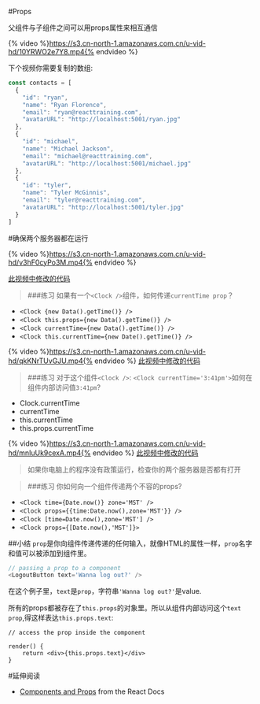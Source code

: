 #Props

父组件与子组件之间可以用props属性来相互通信

{% video %}https://s3.cn-north-1.amazonaws.com.cn/u-vid-hd/10YRWO2e7Y8.mp4{% endvideo %}

下个视频你需要复制的数组:
```js
const contacts = [
  {
    "id": "ryan",
    "name": "Ryan Florence",
    "email": "ryan@reacttraining.com",
    "avatarURL": "http://localhost:5001/ryan.jpg"
  },
  {
    "id": "michael",
    "name": "Michael Jackson",
    "email": "michael@reacttraining.com",
    "avatarURL": "http://localhost:5001/michael.jpg"
  },
  {
    "id": "tyler",
    "name": "Tyler McGinnis",
    "email": "tyler@reacttraining.com",
    "avatarURL": "http://localhost:5001/tyler.jpg"
  }
]
```
#确保两个服务器都在运行

{% video %}https://s3.cn-north-1.amazonaws.com.cn/u-vid-hd/v3hF0cyPo3M.mp4{% endvideo %}

[此视频中修改的代码](https://github.com/udacity/reactnd-contacts-complete/commit/664306f50a05aafe47f4109860e00593fcbf0321)

>###练习
 如果有一个`<Clock />`组件，如何传递`currentTime prop`？
 - `<Clock {new Data().getTime()} />`
 - `<Clock this.props={new Data().getTime()} />`
 - `<Clock currentTime={new Data().getTime()} />`
 - `<Clock this.currentTime={new Date().getTime()} />`
 

{% video %}https://s3.cn-north-1.amazonaws.com.cn/u-vid-hd/qkKNrTUvGJU.mp4{% endvideo %}
[此视频中修改的代码](https://github.com/udacity/reactnd-contacts-complete/commit/eaa138af7d992f05449f524d514ac4224f736ae4)

>###练习
对于这个组件`<Clock />`:
`<Clock currentTime='3:41pm'>`如何在组件内部访问值`3:41pm`?
- Clock.currentTime
- currentTime
- this.currentTime
- this.props.currentTime

{% video %}https://s3.cn-north-1.amazonaws.com.cn/u-vid-hd/mnIuUk9cexA.mp4{% endvideo %}
[此视频中修改的代码](https://github.com/udacity/reactnd-contacts-complete/commit/43add2a640214483b00d9ca491990bb86104501e)

>如果你电脑上的程序没有政策运行，检查你的两个服务器是否都有打开

>###练习
 你如何向一个组件传递两个不容的props?
 - `<Clock time={Date.now()} zone='MST' />`
 - `<Clock props={{time:Date.now(),zone='MST'}} />`
 - `<Clock [time=Date.now(),zone='MST'] />`
 - `<Clock props={[Date.now(),'MST']}>`

##小结
`prop`是你向组件传递传递的任何输入，就像HTML的属性一样，`prop`名字和值可以被添加到组件里。

```js
// passing a prop to a component
<LogoutButton text='Wanna log out?' />
```
在这个例子里，`text`是`prop`，字符串`'Wanna log out?'`是value.

所有的props都被存在了`this.props`的对象里。所以从组件内部访问这个`text prop`,得这样表达`this.props.text`:

```
// access the prop inside the component

render() {
    return <div>{this.props.text}</div>
}

```

#延伸阅读
- [Components and Props](https://facebook.github.io/react/docs/components-and-props.html) from the React Docs